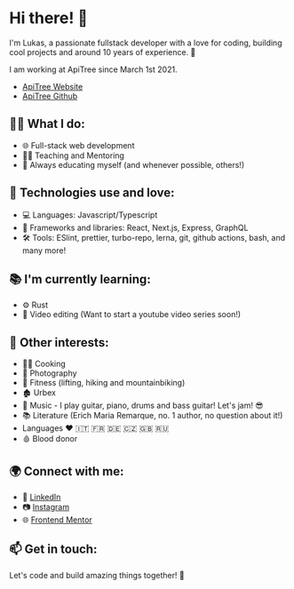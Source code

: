 # Hi there! 👋

I'm Lukas, a passionate fullstack developer with a love for coding, building cool projects and around 10 years of experience. 🚀

I am working at ApiTree since March 1st 2021.

- [ApiTree Website](https://apitree.cz/)
- [ApiTree Github](https://github.com/ApiTreeCZ)

## 👨‍💻 What I do:

- 🌐 Full-stack web development
- 🧑‍🎓 Teaching and Mentoring
- 📜 Always educating myself (and whenever possible, others!)

## 🔧 Technologies use and love:

- 💻 Languages: Javascript/Typescript
- 🧰 Frameworks and libraries: React, Next.js, Express, GraphQL
- 🛠️ Tools: ESlint, prettier, turbo-repo, lerna, git, github actions, bash, and many more!

## 📚 I'm currently learning:

- ⚙️ Rust
- 🎥 Video editing (Want to start a youtube video series soon!)

## 🌟 Other interests:

- 👩‍🍳 Cooking
- 📸 Photography
- 💪 Fitness (lifting, hiking and mountainbiking)
- 🏚️ Urbex
- 🎸 Music - I play guitar, piano, drums and bass guitar! Let's jam! 😎
- 📚 Literature (Erich Maria Remarque, no. 1 author, no question about it!)
- Languages ❤️ 🇮🇹 🇫🇷 🇩🇪 🇨🇿 🇬🇧 🇷🇺
- 🩸 Blood donor

## 🌍 Connect with me:

- 💼 [LinkedIn](https://www.linkedin.com/in/lukas-riha-403a91166/)
- 📷 [Instagram](https://www.instagram.com/basovy_pinguin/)
- 🌐 [Frontend Mentor](https://www.frontendmentor.io/profile/lukasriha)

## 📫 Get in touch:

Let's code and build amazing things together! 💪
